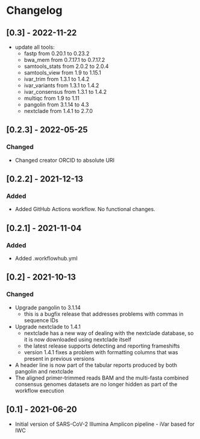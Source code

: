 # Changelog

## [0.3] - 2022-11-22

- update all tools:
  - fastp from 0.20.1 to 0.23.2
  - bwa_mem from 0.7.17.1 to 0.7.17.2
  - samtools_stats from 2.0.2 to 2.0.4
  - samtools_view from 1.9 to 1.15.1
  - ivar_trim from 1.3.1 to 1.4.2
  - ivar_variants from 1.3.1 to 1.4.2
  - ivar_consensus from 1.3.1 to 1.4.2
  - multiqc from 1.9 to 1.11
  - pangolin from 3.1.14 to 4.3
  - nextclade from 1.4.1 to 2.7.0

## [0.2.3] - 2022-05-25

### Changed
- Changed creator ORCID to absolute URI

## [0.2.2] - 2021-12-13

### Added
- Added GitHub Actions workflow. No functional changes.

## [0.2.1] - 2021-11-04

### Added
- Added .workflowhub.yml

## [0.2] - 2021-10-13

### Changed

- Upgrade pangolin to 3.1.14 
  - this is a bugfix release that addresses problems with commas in sequence IDs
- Upgrade nextclade to 1.4.1
  - nextclade has a new way of dealing with the nextclade database, so it is now downloaded using nextclade itself
  - the latest release supports detecting and reporting frameshifts
  - version 1.4.1 fixes a problem with formatting columns that was present in previous versions
- A header line is now part of the tabular reports produced by both pangolin and nextclade
- The aligned primer-trimmed reads BAM and the multi-fasta combined consensus genomes datasets are no longer hidden as part of the workflow execution

## [0.1] - 2021-06-20

- Initial version of SARS-CoV-2 Illumina Amplicon pipeline - iVar based for IWC
